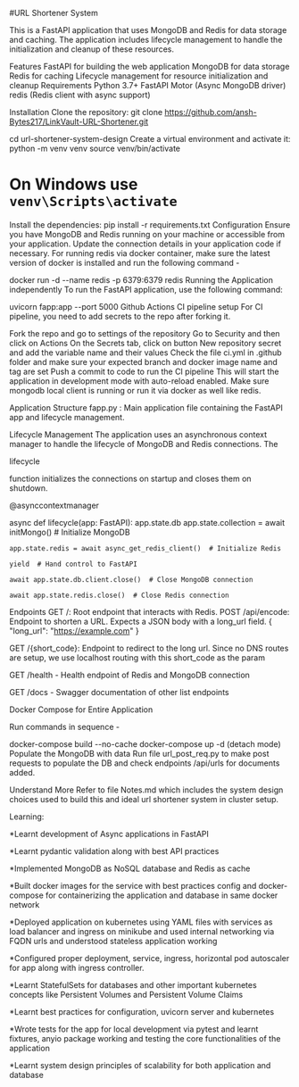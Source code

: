 #URL Shortener System

This is a FastAPI application that uses MongoDB and Redis for data storage and caching. The application includes lifecycle management to handle the initialization and cleanup of these resources.

Features
FastAPI for building the web application
MongoDB for data storage
Redis for caching
Lifecycle management for resource initialization and cleanup
Requirements
Python 3.7+
FastAPI
Motor (Async MongoDB driver)
redis (Redis client with async support)

Installation
Clone the repository:
git clone https://github.com/ansh-Bytes217/LinkVault-URL-Shortener.git

cd url-shortener-system-design
Create a virtual environment and activate it:
python -m venv venv
source venv/bin/activate 

# On Windows use `venv\Scripts\activate`
Install the dependencies:
pip install -r requirements.txt
Configuration
Ensure you have MongoDB and Redis running on your machine or accessible from your application. Update the connection details in your application code if necessary. For running redis via docker container, make sure the latest version of docker is installed and run the following command -

docker run -d --name redis -p 6379:6379 redis
Running the Application independently
To run the FastAPI application, use the following command:

uvicorn fapp:app --port 5000
Github Actions CI pipeline setup
For CI pipeline, you need to add secrets to the repo after forking it.

Fork the repo and go to settings of the repository
Go to Security and then click on Actions
On the Secrets tab, click on button New repository secret and add the variable name and their values
Check the file ci.yml in .github folder and make sure your expected branch and docker image name and tag are set
Push a commit to code to run the CI pipeline
This will start the application in development mode with auto-reload enabled. Make sure mongodb local client is running or run it via docker as well like redis.

Application Structure
fapp.py
: Main application file containing the FastAPI app and lifecycle management.

Lifecycle Management
The application uses an asynchronous context manager to handle the lifecycle of MongoDB and Redis connections. The

lifecycle


function initializes the connections on startup and closes them on shutdown.

@asynccontextmanager

async def lifecycle(app: FastAPI):
    app.state.db
    app.state.collection = await initMongo()  # Initialize MongoDB
    
    app.state.redis = await async_get_redis_client()  # Initialize Redis
    
    yield  # Hand control to FastAPI
    
    await app.state.db.client.close()  # Close MongoDB connection
    
    await app.state.redis.close()  # Close Redis connection
    
Endpoints
GET /: Root endpoint that interacts with Redis.
POST /api/encode: Endpoint to shorten a URL. Expects a JSON body with a long_url field.
{
  "long_url": "https://example.com"
}

GET /{short_code}: Endpoint to redirect to the long url.
Since no DNS routes are setup, we use localhost routing with this short_code as the param

GET /health - Health endpoint of Redis and MongoDB connection

GET /docs - Swagger documentation of other list endpoints

Docker Compose for Entire Application

Run commands in sequence -

docker-compose build --no-cache
docker-compose up -d (detach mode)
Populate the MongoDB with data
Run file url_post_req.py to make post requests to populate the DB and check endpoints /api/urls for documents added.

Understand More
Refer to file Notes.md which includes the system design choices used to build this and ideal url shortener system in cluster setup.

Learning:

*Learnt development of Async applications in FastAPI

*Learnt pydantic validation along with best API practices

*Implemented MongoDB as NoSQL database and Redis as cache

*Built docker images for the service with best practices config and docker-compose for containerizing the application and database in same docker network

*Deployed application on kubernetes using YAML files with services as load balancer and ingress on minikube and used internal networking via FQDN urls and understood stateless application working

*Configured proper deployment, service, ingress, horizontal pod autoscaler for app along with ingress controller.

*Learnt StatefulSets for databases and other important kubernetes concepts like Persistent Volumes and Persistent Volume Claims

*Learnt best practices for configuration, uvicorn server and kubernetes

*Wrote tests for the app for local development via pytest and learnt fixtures, anyio package working and testing the core functionalities of the application

*Learnt system design principles of scalability for both application and database
